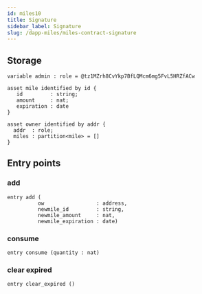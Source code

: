 ```yaml
---
id: miles10
title: Signature
sidebar_label: Signature
slug: /dapp-miles/miles-contract-signature
---
```


## Storage

```archetype
variable admin : role = @tz1MZrh8CvYkp7BfLQMcm6mg5FvL5HRZfACw
```

```archetype
asset mile identified by id {
   id         : string;
   amount     : nat;
   expiration : date
}
```

```archetype
asset owner identified by addr {
  addr  : role;
  miles : partition<mile> = []
}
```

## Entry points

### add

```archetype
entry add (
          ow                 : address,
          newmile_id         : string,
          newmile_amount     : nat,
          newmile_expiration : date)
```
### consume

```archetype
entry consume (quantity : nat)
```

### clear expired

```archetype
entry clear_expired ()
```
